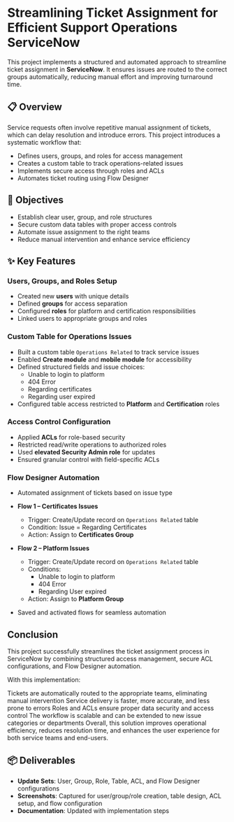 # Streamlining Ticket Assignment for Efficient Support Operations ServiceNow

This project implements a structured and automated approach to streamline ticket assignment in **ServiceNow**.
It ensures issues are routed to the correct groups automatically, reducing manual effort and improving turnaround time.

## 📋 Overview

Service requests often involve repetitive manual assignment of tickets, which can delay resolution and introduce errors. This project introduces a systematic workflow that:

- Defines users, groups, and roles for access management  
- Creates a custom table to track operations-related issues  
- Implements secure access through roles and ACLs  
- Automates ticket routing using Flow Designer  


## 🎯 Objectives

- Establish clear user, group, and role structures  
- Secure custom data tables with proper access controls  
- Automate issue assignment to the right teams  
- Reduce manual intervention and enhance service efficiency  


## ✨ Key Features

### Users, Groups, and Roles Setup
- Created new **users** with unique details  
- Defined **groups** for access separation  
- Configured **roles** for platform and certification responsibilities  
- Linked users to appropriate groups and roles  


### Custom Table for Operations Issues
- Built a custom table `Operations Related` to track service issues  
- Enabled **Create module** and **mobile module** for accessibility  
- Defined structured fields and issue choices:
  - Unable to login to platform  
  - 404 Error  
  - Regarding certificates  
  - Regarding user expired  
- Configured table access restricted to **Platform** and **Certification** roles  


### Access Control Configuration
- Applied **ACLs** for role-based security  
- Restricted read/write operations to authorized roles  
- Used **elevated Security Admin role** for updates  
- Ensured granular control with field-specific ACLs  



### Flow Designer Automation
- Automated assignment of tickets based on issue type  
- **Flow 1 – Certificates Issues**  
  - Trigger: Create/Update record on `Operations Related` table  
  - Condition: Issue = Regarding Certificates  
  - Action: Assign to **Certificates Group**  

- **Flow 2 – Platform Issues**  
  - Trigger: Create/Update record on `Operations Related` table  
  - Conditions:  
    - Unable to login to platform  
    - 404 Error  
    - Regarding User expired  
  - Action: Assign to **Platform Group**  

- Saved and activated flows for seamless automation  

## Conclusion

This project successfully streamlines the ticket assignment process in ServiceNow by combining structured access management, secure ACL configurations, and Flow Designer automation.

With this implementation:

Tickets are automatically routed to the appropriate teams, eliminating manual intervention
Service delivery is faster, more accurate, and less prone to errors
Roles and ACLs ensure proper data security and access control
The workflow is scalable and can be extended to new issue categories or departments
Overall, this solution improves operational efficiency, reduces resolution time, and enhances the user experience for both service teams and end-users.




## 📦 Deliverables
- **Update Sets**: User, Group, Role, Table, ACL, and Flow Designer configurations  
- **Screenshots**: Captured for user/group/role creation, table design, ACL setup, and flow configuration  
- **Documentation**: Updated with implementation steps  


